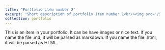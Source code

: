 ```yaml
---
title: "Portfolio item number 2"
excerpt: "Short description of portfolio item number 1<br/><img src='/images/sbrt.png'>"
collection: portfolio
---
```


This is an item in your portfolio. It can be have images or nice text. If you name the file .md, it will be parsed as markdown. If you name the file .html, it will be parsed as HTML. 
